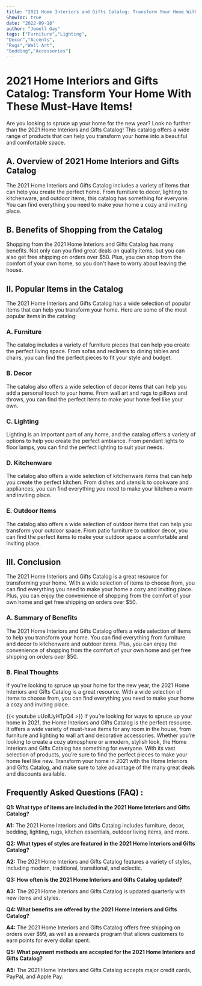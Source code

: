 ```yaml
---
title: "2021 Home Interiors and Gifts Catalog: Transform Your Home With These Must-Have Items!"
ShowToc: true 
date: "2022-09-18"
author: "Jewell Gay" 
tags: ["Furniture","Lighting",
"Decor","Accents",
"Rugs","Wall Art",
"Bedding","Accessories"]
---
```

# 2021 Home Interiors and Gifts Catalog: Transform Your Home With These Must-Have Items!

Are you looking to spruce up your home for the new year? Look no further than the 2021 Home Interiors and Gifts Catalog! This catalog offers a wide range of products that can help you transform your home into a beautiful and comfortable space. 

## A. Overview of 2021 Home Interiors and Gifts Catalog

The 2021 Home Interiors and Gifts Catalog includes a variety of items that can help you create the perfect home. From furniture to decor, lighting to kitchenware, and outdoor items, this catalog has something for everyone. You can find everything you need to make your home a cozy and inviting place. 

## B. Benefits of Shopping from the Catalog

Shopping from the 2021 Home Interiors and Gifts Catalog has many benefits. Not only can you find great deals on quality items, but you can also get free shipping on orders over $50. Plus, you can shop from the comfort of your own home, so you don't have to worry about leaving the house. 

## II. Popular Items in the Catalog

The 2021 Home Interiors and Gifts Catalog has a wide selection of popular items that can help you transform your home. Here are some of the most popular items in the catalog: 

### A. Furniture

The catalog includes a variety of furniture pieces that can help you create the perfect living space. From sofas and recliners to dining tables and chairs, you can find the perfect pieces to fit your style and budget. 

### B. Decor

The catalog also offers a wide selection of decor items that can help you add a personal touch to your home. From wall art and rugs to pillows and throws, you can find the perfect items to make your home feel like your own. 

### C. Lighting

Lighting is an important part of any home, and the catalog offers a variety of options to help you create the perfect ambiance. From pendant lights to floor lamps, you can find the perfect lighting to suit your needs. 

### D. Kitchenware

The catalog also offers a wide selection of kitchenware items that can help you create the perfect kitchen. From dishes and utensils to cookware and appliances, you can find everything you need to make your kitchen a warm and inviting place. 

### E. Outdoor Items

The catalog also offers a wide selection of outdoor items that can help you transform your outdoor space. From patio furniture to outdoor decor, you can find the perfect items to make your outdoor space a comfortable and inviting place. 

## III. Conclusion

The 2021 Home Interiors and Gifts Catalog is a great resource for transforming your home. With a wide selection of items to choose from, you can find everything you need to make your home a cozy and inviting place. Plus, you can enjoy the convenience of shopping from the comfort of your own home and get free shipping on orders over $50. 

### A. Summary of Benefits

The 2021 Home Interiors and Gifts Catalog offers a wide selection of items to help you transform your home. You can find everything from furniture and decor to kitchenware and outdoor items. Plus, you can enjoy the convenience of shopping from the comfort of your own home and get free shipping on orders over $50. 

### B. Final Thoughts

If you're looking to spruce up your home for the new year, the 2021 Home Interiors and Gifts Catalog is a great resource. With a wide selection of items to choose from, you can find everything you need to make your home a cozy and inviting place.

{{< youtube uUolUyHTpQ4 >}} 
If you’re looking for ways to spruce up your home in 2021, the Home Interiors and Gifts Catalog is the perfect resource. It offers a wide variety of must-have items for any room in the house, from furniture and lighting to wall art and decorative accessories. Whether you’re looking to create a cozy atmosphere or a modern, stylish look, the Home Interiors and Gifts Catalog has something for everyone. With its vast selection of products, you’re sure to find the perfect pieces to make your home feel like new. Transform your home in 2021 with the Home Interiors and Gifts Catalog, and make sure to take advantage of the many great deals and discounts available.

## Frequently Asked Questions (FAQ) :
**Q1: What type of items are included in the 2021 Home Interiors and Gifts Catalog?**

**A1:** The 2021 Home Interiors and Gifts Catalog includes furniture, decor, bedding, lighting, rugs, kitchen essentials, outdoor living items, and more. 

**Q2: What types of styles are featured in the 2021 Home Interiors and Gifts Catalog?**

**A2:** The 2021 Home Interiors and Gifts Catalog features a variety of styles, including modern, traditional, transitional, and eclectic. 

**Q3: How often is the 2021 Home Interiors and Gifts Catalog updated?**

**A3:** The 2021 Home Interiors and Gifts Catalog is updated quarterly with new items and styles. 

**Q4: What benefits are offered by the 2021 Home Interiors and Gifts Catalog?**

**A4:** The 2021 Home Interiors and Gifts Catalog offers free shipping on orders over $99, as well as a rewards program that allows customers to earn points for every dollar spent. 

**Q5: What payment methods are accepted for the 2021 Home Interiors and Gifts Catalog?**

**A5:** The 2021 Home Interiors and Gifts Catalog accepts major credit cards, PayPal, and Apple Pay.



